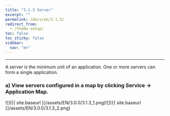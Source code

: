 ```yaml
---
title: "3.1.3 Server"
excerpt: ""
permalink: /docs/en/3.1.3/
redirect_from:
  - /theme-setup/
toc: false
toc_sticky: false
sidebar:
  nav: "en"
---
```



---

A server is the minimum unit of an application. One or more servers can form a single application.

### a\) View servers configured in a map by clicking Service → Application Map.
![]({{ site.baseurl }}/assets/EN/3.0.0/3.1.3_1.png)![]({{ site.baseurl }}/assets/EN/3.0.0/3.1.3_2.png)
